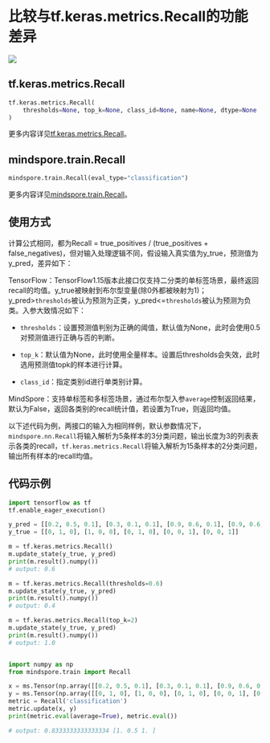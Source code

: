 # 比较与tf.keras.metrics.Recall的功能差异

<a href="https://gitee.com/mindspore/docs/blob/r2.0/docs/mindspore/source_zh_cn/note/api_mapping/tensorflow_diff/metricRecall.md" target="_blank"><img src="https://mindspore-website.obs.cn-north-4.myhuaweicloud.com/website-images/r2.0/resource/_static/logo_source.png"></a>

## tf.keras.metrics.Recall

```python
tf.keras.metrics.Recall(
    thresholds=None, top_k=None, class_id=None, name=None, dtype=None
)
```

更多内容详见[tf.keras.metrics.Recall](https://tensorflow.google.cn/versions/r1.15/api_docs/python/tf/keras/metrics/Recall)。

## mindspore.train.Recall

```python
mindspore.train.Recall(eval_type="classification")
```

更多内容详见[mindspore.train.Recall](https://mindspore.cn/docs/zh-CN/master/api_python/train/mindspore.train.Recall.html#mindspore.train.Recall)。

## 使用方式

计算公式相同，都为Recall = true_positives / (true_positives + false_negatives)，但对输入处理逻辑不同，假设输入真实值为y_true，预测值为y_pred，差异如下：

TensorFlow：TensorFlow1.15版本此接口仅支持二分类的单标签场景，最终返回recall的均值。y_true被映射到布尔型变量(除0外都被映射为1)；y_pred>`thresholds`被认为预测为正类，y_pred<=`thresholds`被认为预测为负类。入参大致情况如下：

- `thresholds`：设置预测值判别为正确的阈值，默认值为None，此时会使用0.5对预测值进行正确与否的判断。

- `top_k`：默认值为None，此时使用全量样本。设置后thresholds会失效，此时选用预测值topk的样本进行计算。

- `class_id`：指定类别id进行单类别计算。

MindSpore：支持单标签和多标签场景，通过布尔型入参`average`控制返回结果，默认为False，返回各类别的recall统计值，若设置为True，则返回均值。

以下述代码为例，两接口的输入为相同样例，默认参数情况下，`mindspore.nn.Recall`将输入解析为5条样本的3分类问题，输出长度为3的列表表示各类的recall，`tf.keras.metrics.Recall`将输入解析为15条样本的2分类问题，输出所有样本的recall均值。

## 代码示例

```python
import tensorflow as tf
tf.enable_eager_execution()

y_pred = [[0.2, 0.5, 0.1], [0.3, 0.1, 0.1], [0.9, 0.6, 0.1], [0.9, 0.6, 0.97], [0.2, 0.6, 0.8]]
y_true = [[0, 1, 0], [1, 0, 0], [0, 1, 0], [0, 0, 1], [0, 0, 1]]

m = tf.keras.metrics.Recall()
m.update_state(y_true, y_pred)
print(m.result().numpy())
# output: 0.6

m = tf.keras.metrics.Recall(thresholds=0.6)
m.update_state(y_true, y_pred)
print(m.result().numpy())
# output: 0.4

m = tf.keras.metrics.Recall(top_k=2)
m.update_state(y_true, y_pred)
print(m.result().numpy())
# output: 1.0


import numpy as np
from mindspore.train import Recall

x = ms.Tensor(np.array([[0.2, 0.5, 0.1], [0.3, 0.1, 0.1], [0.9, 0.6, 0.1], [0.9, 0.6, 0.97], [0.2, 0.6, 0.8]]))
y = ms.Tensor(np.array([[0, 1, 0], [1, 0, 0], [0, 1, 0], [0, 0, 1], [0, 0, 1]]))
metric = Recall('classification')
metric.update(x, y)
print(metric.eval(average=True), metric.eval())

# output: 0.8333333333333334 [1. 0.5 1. ]
```
